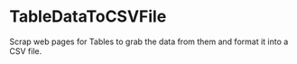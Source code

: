 # TableDataToCSVFile
Scrap web pages for Tables to grab the data from them and format it into a CSV file. 
